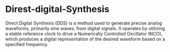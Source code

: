# Direst-digital-Synthesis
Direct Digital Synthesis (DDS) is a method used to generate precise analog waveforms, primarily sine waves, from digital signals. It operates by utilizing a stable reference clock to drive a Numerically Controlled Oscillator (NCO), which produces a digital representation of the desired waveform based on a specified frequency.
